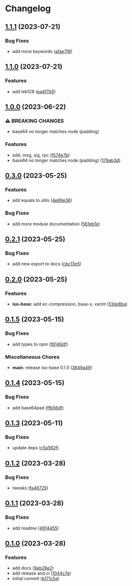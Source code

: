 # Changelog

## [1.1.1](https://github.com/hugomrdias/iso-repo/compare/iso-base-v1.1.0...iso-base-v1.1.1) (2023-07-21)


### Bug Fixes

* add more keywords ([afae7f6](https://github.com/hugomrdias/iso-repo/commit/afae7f67131438477cfd235d3738d294d7592eb3))

## [1.1.0](https://github.com/hugomrdias/iso-repo/compare/iso-base-v1.0.0...iso-base-v1.1.0) (2023-07-21)


### Features

* add leb128 ([ea4f7b5](https://github.com/hugomrdias/iso-repo/commit/ea4f7b5939351ba546fcadd8dd9fa67ca323ca0b))

## [1.0.0](https://github.com/hugomrdias/iso-repo/compare/iso-base-v0.3.0...iso-base-v1.0.0) (2023-06-22)


### ⚠ BREAKING CHANGES

* base64 no longer matches node (padding)

### Features

* add, msg, sig, rpc ([f574e7b](https://github.com/hugomrdias/iso-repo/commit/f574e7bbba8fcc783f534a669ef156071afc804f))
* base64 no longer matches node (padding) ([179ab3d](https://github.com/hugomrdias/iso-repo/commit/179ab3d6cc10f5133d974896110e388d06ea7f7a))

## [0.3.0](https://github.com/hugomrdias/iso-repo/compare/iso-base-v0.2.1...iso-base-v0.3.0) (2023-05-25)


### Features

* add equals to utils ([4e89e36](https://github.com/hugomrdias/iso-repo/commit/4e89e3616b138f8912a20262ad6b0676348595ed))


### Bug Fixes

* add more module documentation ([561eb1e](https://github.com/hugomrdias/iso-repo/commit/561eb1e1747c417904786e088b78fa00e0347db4))

## [0.2.1](https://github.com/hugomrdias/iso-repo/compare/iso-base-v0.2.0...iso-base-v0.2.1) (2023-05-25)


### Bug Fixes

* add new export to docs ([cbc13e5](https://github.com/hugomrdias/iso-repo/commit/cbc13e5ecc106b45bef16f33bb78f246e7ede1dd))

## [0.2.0](https://github.com/hugomrdias/iso-repo/compare/iso-base-v0.1.5...iso-base-v0.2.0) (2023-05-25)


### Features

* **iso-base:** add ec-compression, base-x, varint ([51de8ba](https://github.com/hugomrdias/iso-repo/commit/51de8ba13dedfe7e194d2df0c647314d2340fce5))

## [0.1.5](https://github.com/hugomrdias/iso-repo/compare/iso-base-v0.1.4...iso-base-v0.1.5) (2023-05-15)


### Bug Fixes

* add types to npm ([f6146df](https://github.com/hugomrdias/iso-repo/commit/f6146dfff707c1d973e58805566eea2e3ff89d57))


### Miscellaneous Chores

* **main:** release iso-base 0.1.5 ([3849a49](https://github.com/hugomrdias/iso-repo/commit/3849a49eb867fbdaf3ed95173144b448d4a42f4c))

## [0.1.4](https://github.com/hugomrdias/iso-repo/compare/iso-base-v0.1.3...iso-base-v0.1.4) (2023-05-15)


### Bug Fixes

* add base64pad ([ffb56df](https://github.com/hugomrdias/iso-repo/commit/ffb56dfc40bd91484389a7b56eb1f8a6f4434133))

## [0.1.3](https://github.com/hugomrdias/iso-repo/compare/iso-base-v0.1.2...iso-base-v0.1.3) (2023-05-11)


### Bug Fixes

* update deps ([c5a562f](https://github.com/hugomrdias/iso-repo/commit/c5a562fd8219e99f602e5ac2400bdc0f0dd14336))

## [0.1.2](https://github.com/hugomrdias/iso-repo/compare/iso-base-v0.1.1...iso-base-v0.1.2) (2023-03-28)


### Bug Fixes

* tweaks ([fa46725](https://github.com/hugomrdias/iso-repo/commit/fa467256f88134b1bf0cec63874bc61dbde989a1))

## [0.1.1](https://github.com/hugomrdias/iso-repo/compare/iso-base-v0.1.0...iso-base-v0.1.1) (2023-03-28)


### Bug Fixes

* add readme ([4914455](https://github.com/hugomrdias/iso-repo/commit/4914455a9bafc0cf926ec4b36529254ffe04b9d0))

## [0.1.0](https://github.com/hugomrdias/iso-repo/compare/iso-base-v0.0.1...iso-base-v0.1.0) (2023-03-28)


### Features

* add docs ([9eb28e2](https://github.com/hugomrdias/iso-repo/commit/9eb28e226eb6b3eab914ef1cdf72fc0151d3ce72))
* add release and ci ([1044c7e](https://github.com/hugomrdias/iso-repo/commit/1044c7ed30db561ab89ae95ddbb2acd0a0a07a77))
* initial commit ([b171c5e](https://github.com/hugomrdias/iso-repo/commit/b171c5e70c9699a7361686dd8056b57809efd801))
